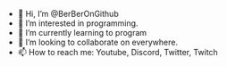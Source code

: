 - 👋 Hi, I’m @BerBerOnGithub
- 👀 I’m interested in programming.
- 🌱 I’m currently learning to program
- 💞️ I’m looking to collaborate on everywhere.
- 📫 How to reach me: Youtube, Discord, Twitter, Twitch

<!---
BerBerOnGithub/BerBerOnGithub is a ✨ special ✨ repository because its `README.md` (this file) appears on your GitHub profile.
You can click the Preview link to take a look at your changes.
--->
